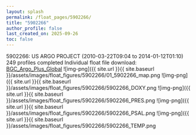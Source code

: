 ```yaml
---
layout: splash
permalink: /float_pages/5902266/
title: "5902266"
author_profile: false
last_created_on: 2025-09-26
toc: false
---
```

 
5902266: US ARGO PROJECT (2010-03-22T09:04 to 2014-01-12T01:10)
249 profiles completed
Individual float file download: [BGC_Argo_Plus_Global](https://ftp.soest.hawaii.edu/bgc_argo_plus/Individual_Floats/outliers_removed/5902266_Sprof_processed.nc)
![img-png]({{ site.url }}{{ site.baseurl }}/assets/images/float_figures/5902266/01_5902266_map.png
![img-png]({{ site.url }}{{ site.baseurl }}/assets/images/float_figures/5902266/5902266_DOXY.png
![img-png]({{ site.url }}{{ site.baseurl }}/assets/images/float_figures/5902266/5902266_PRES.png
![img-png]({{ site.url }}{{ site.baseurl }}/assets/images/float_figures/5902266/5902266_PSAL.png
![img-png]({{ site.url }}{{ site.baseurl }}/assets/images/float_figures/5902266/5902266_TEMP.png

